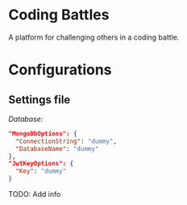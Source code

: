 # Coding Battles
A platform for challenging others in a coding battle.

# Configurations
## Settings file
*Database:*
```json
"MongoDbOptions": {
  "ConnectionString": "dummy",
  "DatabaseName": "dummy"
},
"JwtKeyOptions": {
  "Key": "dummy"
}
```

TODO: Add info
